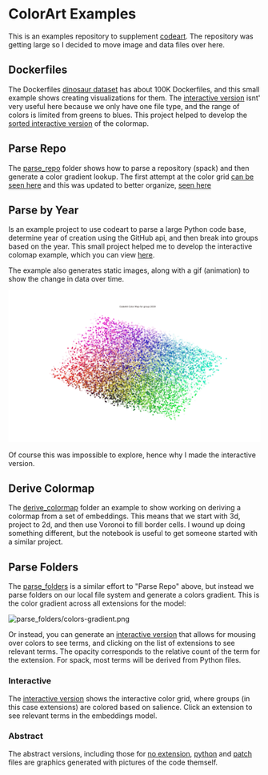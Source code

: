 # ColorArt Examples

This is an examples repository to supplement [codeart](https://github.com/vsoch/codeart).
The repository was getting large so I decided to move image and data files over here.

## Dockerfiles

The Dockerfiles [dinosaur dataset](https://github.com/vsoch/dockerfiles) has about 100K Dockerfiles, 
and this small example shows creating visualizations for them. The [interactive version](https://vsoch.github.io/codeart-examples/dockerfiles/web/) isnt' very useful here because we only have one file type, and the range of colors
is limited from greens to blues. This project helped to develop the [sorted interactive version](https://vsoch.github.io/codeart-examples/dockerfiles/sorted/) of the colormap.

## Parse Repo

The [parse_repo](parse_repo) folder shows how to parse a repository (spack)
and then generate a color gradient lookup. The first attempt at the color grid
[can be seen here](https://vsoch.github.io/codeart-examples/parse_repo/web/)
and this was updated to better organize, [seen here](https://vsoch.github.io/codeart-examples/parse_repo/sorted/)

## Parse by Year

Is an example project to use codeart to parse a large Python code base, determine
year of creation using the GitHub api, and then break into groups based on the year.
This small project helped me to develop the interactive colomap example, which
you can view [here](https://vsoch.github.io/codeart-examples/parse_by_year/).

The example also generates static images, along with a gif (animation) to
show the change in data over time.

![colormap-groups.gif](parse_by_year/colormap-groups.gif)

Of course this was impossible to explore, hence why I made the interactive version.

## Derive Colormap

The [derive_colormap](derive_colormap) folder an example to show working on deriving a colormap from a set of embeddings. 
This means that we start with 3d, project to 2d, and then use Voronoi to
fill border cells. I wound up doing something different, but the notebook
is useful to get someone started with a similar project.

## Parse Folders

The [parse_folders](parse_folders) is a similar effort to "Parse Repo" above,
but instead we parse folders on our local file system and generate a colors
gradient. This is the color gradient across all extensions for the model:

![parse_folders/colors-gradient.png](parse_folders/colors-gradient.png)

Or instead, you can generate an [interactive version](https://vsoch.github.io/codeart-examples/parse_repo/web/)
that allows for mousing over colors to see terms, and clicking on the list
of extensions to see relevant terms. The opacity corresponds to the relative
count of the term for the extension. For spack, most terms will be derived
from Python files.

### Interactive

The [interactive version](https://vsoch.github.io/codeart-examples/parse_repo/web/) shows the interactive color grid, where groups (in this case extensions) are colored based on salience. Click an extension to see relevant terms in the embeddings model.

### Abstract
The abstract versions, including those for [no extension](https://vsoch.github.io/codeart-examples/parse_repo/spack/codeart.html), [python](https://vsoch.github.io/codeart-examples/parse_repo/spack/codeart.py.html) and [patch](https://vsoch.github.io/codeart-examples/parse_repo/spack/codeart.patch.html) files are graphics generated with pictures of the code themself.
